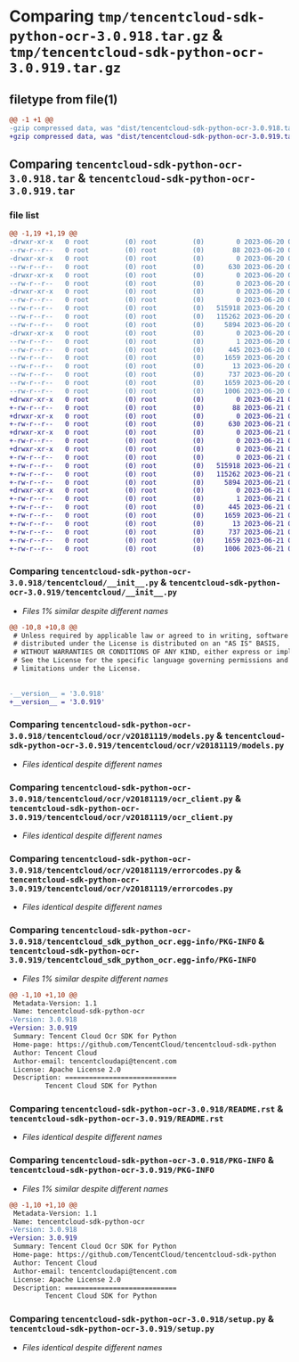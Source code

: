 # Comparing `tmp/tencentcloud-sdk-python-ocr-3.0.918.tar.gz` & `tmp/tencentcloud-sdk-python-ocr-3.0.919.tar.gz`

## filetype from file(1)

```diff
@@ -1 +1 @@
-gzip compressed data, was "dist/tencentcloud-sdk-python-ocr-3.0.918.tar", last modified: Tue Jun 20 02:45:26 2023, max compression
+gzip compressed data, was "dist/tencentcloud-sdk-python-ocr-3.0.919.tar", last modified: Wed Jun 21 00:33:11 2023, max compression
```

## Comparing `tencentcloud-sdk-python-ocr-3.0.918.tar` & `tencentcloud-sdk-python-ocr-3.0.919.tar`

### file list

```diff
@@ -1,19 +1,19 @@
-drwxr-xr-x   0 root         (0) root         (0)        0 2023-06-20 02:45:26.000000 tencentcloud-sdk-python-ocr-3.0.918/
--rw-r--r--   0 root         (0) root         (0)       88 2023-06-20 02:45:26.000000 tencentcloud-sdk-python-ocr-3.0.918/setup.cfg
-drwxr-xr-x   0 root         (0) root         (0)        0 2023-06-20 02:45:26.000000 tencentcloud-sdk-python-ocr-3.0.918/tencentcloud/
--rw-r--r--   0 root         (0) root         (0)      630 2023-06-20 02:45:25.000000 tencentcloud-sdk-python-ocr-3.0.918/tencentcloud/__init__.py
-drwxr-xr-x   0 root         (0) root         (0)        0 2023-06-20 02:45:26.000000 tencentcloud-sdk-python-ocr-3.0.918/tencentcloud/ocr/
--rw-r--r--   0 root         (0) root         (0)        0 2023-06-20 02:45:25.000000 tencentcloud-sdk-python-ocr-3.0.918/tencentcloud/ocr/__init__.py
-drwxr-xr-x   0 root         (0) root         (0)        0 2023-06-20 02:45:26.000000 tencentcloud-sdk-python-ocr-3.0.918/tencentcloud/ocr/v20181119/
--rw-r--r--   0 root         (0) root         (0)        0 2023-06-20 02:45:25.000000 tencentcloud-sdk-python-ocr-3.0.918/tencentcloud/ocr/v20181119/__init__.py
--rw-r--r--   0 root         (0) root         (0)   515918 2023-06-20 02:45:25.000000 tencentcloud-sdk-python-ocr-3.0.918/tencentcloud/ocr/v20181119/models.py
--rw-r--r--   0 root         (0) root         (0)   115262 2023-06-20 02:45:25.000000 tencentcloud-sdk-python-ocr-3.0.918/tencentcloud/ocr/v20181119/ocr_client.py
--rw-r--r--   0 root         (0) root         (0)     5894 2023-06-20 02:45:25.000000 tencentcloud-sdk-python-ocr-3.0.918/tencentcloud/ocr/v20181119/errorcodes.py
-drwxr-xr-x   0 root         (0) root         (0)        0 2023-06-20 02:45:26.000000 tencentcloud-sdk-python-ocr-3.0.918/tencentcloud_sdk_python_ocr.egg-info/
--rw-r--r--   0 root         (0) root         (0)        1 2023-06-20 02:45:26.000000 tencentcloud-sdk-python-ocr-3.0.918/tencentcloud_sdk_python_ocr.egg-info/dependency_links.txt
--rw-r--r--   0 root         (0) root         (0)      445 2023-06-20 02:45:26.000000 tencentcloud-sdk-python-ocr-3.0.918/tencentcloud_sdk_python_ocr.egg-info/SOURCES.txt
--rw-r--r--   0 root         (0) root         (0)     1659 2023-06-20 02:45:26.000000 tencentcloud-sdk-python-ocr-3.0.918/tencentcloud_sdk_python_ocr.egg-info/PKG-INFO
--rw-r--r--   0 root         (0) root         (0)       13 2023-06-20 02:45:26.000000 tencentcloud-sdk-python-ocr-3.0.918/tencentcloud_sdk_python_ocr.egg-info/top_level.txt
--rw-r--r--   0 root         (0) root         (0)      737 2023-06-20 02:45:25.000000 tencentcloud-sdk-python-ocr-3.0.918/README.rst
--rw-r--r--   0 root         (0) root         (0)     1659 2023-06-20 02:45:26.000000 tencentcloud-sdk-python-ocr-3.0.918/PKG-INFO
--rw-r--r--   0 root         (0) root         (0)     1006 2023-06-20 02:45:25.000000 tencentcloud-sdk-python-ocr-3.0.918/setup.py
+drwxr-xr-x   0 root         (0) root         (0)        0 2023-06-21 00:33:11.000000 tencentcloud-sdk-python-ocr-3.0.919/
+-rw-r--r--   0 root         (0) root         (0)       88 2023-06-21 00:33:11.000000 tencentcloud-sdk-python-ocr-3.0.919/setup.cfg
+drwxr-xr-x   0 root         (0) root         (0)        0 2023-06-21 00:33:11.000000 tencentcloud-sdk-python-ocr-3.0.919/tencentcloud/
+-rw-r--r--   0 root         (0) root         (0)      630 2023-06-21 00:33:11.000000 tencentcloud-sdk-python-ocr-3.0.919/tencentcloud/__init__.py
+drwxr-xr-x   0 root         (0) root         (0)        0 2023-06-21 00:33:11.000000 tencentcloud-sdk-python-ocr-3.0.919/tencentcloud/ocr/
+-rw-r--r--   0 root         (0) root         (0)        0 2023-06-21 00:33:11.000000 tencentcloud-sdk-python-ocr-3.0.919/tencentcloud/ocr/__init__.py
+drwxr-xr-x   0 root         (0) root         (0)        0 2023-06-21 00:33:11.000000 tencentcloud-sdk-python-ocr-3.0.919/tencentcloud/ocr/v20181119/
+-rw-r--r--   0 root         (0) root         (0)        0 2023-06-21 00:33:11.000000 tencentcloud-sdk-python-ocr-3.0.919/tencentcloud/ocr/v20181119/__init__.py
+-rw-r--r--   0 root         (0) root         (0)   515918 2023-06-21 00:33:11.000000 tencentcloud-sdk-python-ocr-3.0.919/tencentcloud/ocr/v20181119/models.py
+-rw-r--r--   0 root         (0) root         (0)   115262 2023-06-21 00:33:11.000000 tencentcloud-sdk-python-ocr-3.0.919/tencentcloud/ocr/v20181119/ocr_client.py
+-rw-r--r--   0 root         (0) root         (0)     5894 2023-06-21 00:33:11.000000 tencentcloud-sdk-python-ocr-3.0.919/tencentcloud/ocr/v20181119/errorcodes.py
+drwxr-xr-x   0 root         (0) root         (0)        0 2023-06-21 00:33:11.000000 tencentcloud-sdk-python-ocr-3.0.919/tencentcloud_sdk_python_ocr.egg-info/
+-rw-r--r--   0 root         (0) root         (0)        1 2023-06-21 00:33:11.000000 tencentcloud-sdk-python-ocr-3.0.919/tencentcloud_sdk_python_ocr.egg-info/dependency_links.txt
+-rw-r--r--   0 root         (0) root         (0)      445 2023-06-21 00:33:11.000000 tencentcloud-sdk-python-ocr-3.0.919/tencentcloud_sdk_python_ocr.egg-info/SOURCES.txt
+-rw-r--r--   0 root         (0) root         (0)     1659 2023-06-21 00:33:11.000000 tencentcloud-sdk-python-ocr-3.0.919/tencentcloud_sdk_python_ocr.egg-info/PKG-INFO
+-rw-r--r--   0 root         (0) root         (0)       13 2023-06-21 00:33:11.000000 tencentcloud-sdk-python-ocr-3.0.919/tencentcloud_sdk_python_ocr.egg-info/top_level.txt
+-rw-r--r--   0 root         (0) root         (0)      737 2023-06-21 00:33:11.000000 tencentcloud-sdk-python-ocr-3.0.919/README.rst
+-rw-r--r--   0 root         (0) root         (0)     1659 2023-06-21 00:33:11.000000 tencentcloud-sdk-python-ocr-3.0.919/PKG-INFO
+-rw-r--r--   0 root         (0) root         (0)     1006 2023-06-21 00:33:11.000000 tencentcloud-sdk-python-ocr-3.0.919/setup.py
```

### Comparing `tencentcloud-sdk-python-ocr-3.0.918/tencentcloud/__init__.py` & `tencentcloud-sdk-python-ocr-3.0.919/tencentcloud/__init__.py`

 * *Files 1% similar despite different names*

```diff
@@ -10,8 +10,8 @@
 # Unless required by applicable law or agreed to in writing, software
 # distributed under the License is distributed on an "AS IS" BASIS,
 # WITHOUT WARRANTIES OR CONDITIONS OF ANY KIND, either express or implied.
 # See the License for the specific language governing permissions and
 # limitations under the License.
 
 
-__version__ = '3.0.918'
+__version__ = '3.0.919'
```

### Comparing `tencentcloud-sdk-python-ocr-3.0.918/tencentcloud/ocr/v20181119/models.py` & `tencentcloud-sdk-python-ocr-3.0.919/tencentcloud/ocr/v20181119/models.py`

 * *Files identical despite different names*

### Comparing `tencentcloud-sdk-python-ocr-3.0.918/tencentcloud/ocr/v20181119/ocr_client.py` & `tencentcloud-sdk-python-ocr-3.0.919/tencentcloud/ocr/v20181119/ocr_client.py`

 * *Files identical despite different names*

### Comparing `tencentcloud-sdk-python-ocr-3.0.918/tencentcloud/ocr/v20181119/errorcodes.py` & `tencentcloud-sdk-python-ocr-3.0.919/tencentcloud/ocr/v20181119/errorcodes.py`

 * *Files identical despite different names*

### Comparing `tencentcloud-sdk-python-ocr-3.0.918/tencentcloud_sdk_python_ocr.egg-info/PKG-INFO` & `tencentcloud-sdk-python-ocr-3.0.919/tencentcloud_sdk_python_ocr.egg-info/PKG-INFO`

 * *Files 1% similar despite different names*

```diff
@@ -1,10 +1,10 @@
 Metadata-Version: 1.1
 Name: tencentcloud-sdk-python-ocr
-Version: 3.0.918
+Version: 3.0.919
 Summary: Tencent Cloud Ocr SDK for Python
 Home-page: https://github.com/TencentCloud/tencentcloud-sdk-python
 Author: Tencent Cloud
 Author-email: tencentcloudapi@tencent.com
 License: Apache License 2.0
 Description: ============================
         Tencent Cloud SDK for Python
```

### Comparing `tencentcloud-sdk-python-ocr-3.0.918/README.rst` & `tencentcloud-sdk-python-ocr-3.0.919/README.rst`

 * *Files identical despite different names*

### Comparing `tencentcloud-sdk-python-ocr-3.0.918/PKG-INFO` & `tencentcloud-sdk-python-ocr-3.0.919/PKG-INFO`

 * *Files 1% similar despite different names*

```diff
@@ -1,10 +1,10 @@
 Metadata-Version: 1.1
 Name: tencentcloud-sdk-python-ocr
-Version: 3.0.918
+Version: 3.0.919
 Summary: Tencent Cloud Ocr SDK for Python
 Home-page: https://github.com/TencentCloud/tencentcloud-sdk-python
 Author: Tencent Cloud
 Author-email: tencentcloudapi@tencent.com
 License: Apache License 2.0
 Description: ============================
         Tencent Cloud SDK for Python
```

### Comparing `tencentcloud-sdk-python-ocr-3.0.918/setup.py` & `tencentcloud-sdk-python-ocr-3.0.919/setup.py`

 * *Files identical despite different names*

